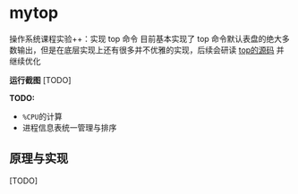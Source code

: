 # mytop

操作系统课程实验++：实现 top 命令
目前基本实现了 top 命令默认表盘的绝大多数输出，但是在底层实现上还有很多并不优雅的实现，后续会研读 [top的源码](https://gitlab.com/procps-ng/procps) 并继续优化

**运行截图**
[TODO]

**TODO:**
- `%CPU`的计算
- 进程信息表统一管理与排序

## 原理与实现
[TODO]